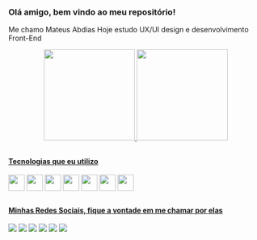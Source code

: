 ### Olá amigo, bem vindo ao meu repositório!
Me chamo Mateus Abdias
Hoje estudo UX/UI design e desenvolvimento Front-End

<div align="center">
  <a href="https://github.com/MateusAbdias">
  <img height="180em" src="https://github-readme-stats.vercel.app/api?username=MateusAbdias&show_icons=true&theme=tokyonight&include_all_commits=true&count_private=true"/>
  <img height="180em" src="https://github-readme-stats.vercel.app/api/top-langs/?username=MateusAbdias&layout=compact&langs_count=7&theme=tokyonight"/>
</div>

##

#### Tecnologias que eu utilizo
<div style="display: inline-block">
<img width='32px' align="center" src="https://cdn.jsdelivr.net/gh/devicons/devicon/icons/figma/figma-original.svg" />
<img width='32px' align="center" src="https://cdn.jsdelivr.net/gh/devicons/devicon/icons/react/react-original.svg" />
<img width='32px' align="center" src="https://cdn.jsdelivr.net/gh/devicons/devicon/icons/html5/html5-original.svg" />
<img width='32px' align="center" src="https://cdn.jsdelivr.net/gh/devicons/devicon/icons/css3/css3-original.svg" />
<img width='32px' align="center" src="https://cdn.jsdelivr.net/gh/devicons/devicon/icons/javascript/javascript-original.svg" />
<img width='32px' align="center" src="https://cdn.jsdelivr.net/gh/devicons/devicon/icons/illustrator/illustrator-plain.svg" />
<img width='32px' align="center" src="https://cdn.jsdelivr.net/gh/devicons/devicon/icons/photoshop/photoshop-plain.svg" />
</div>

##

#### Minhas Redes Sociais, fique a vontade em me chamar por elas
<div style="display: inline-block"> 
  <a href="https://www.instagram.com/maths8610/" target="_blank"><img src="https://img.shields.io/badge/-Instagram-%23E4405F?style=for-the-badge&logo=instagram&logoColor=white" target="_blank"></a>
  <a href = "mailto:mateusabdias.dev@gmail.com"><img src="https://img.shields.io/badge/-Gmail-%23333?style=for-the-badge&logo=gmail&logoColor=white" target="_blank"></a>
  <a href="https://www.linkedin.com/in/mateus-abdias/" target="_blank"><img src="https://img.shields.io/badge/-LinkedIn-%230077B5?style=for-the-badge&logo=linkedin&logoColor=white" target="_blank"></a> 
  <a href="https://www.behance.net/mateussantos151" target="_blank"><img src="https://img.shields.io/badge/-Behance-blue?style=for-the-badge&logo=behance&logoColor=white"></a> 
  <a href="https://dribbble.com/maths8610" target="_blank"><img src="https://img.shields.io/badge/Dribbble-EA4C89?style=for-the-badge&logo=dribbble&logoColor=white"></a> 
  <a href="https://medium.com/@mateusabdias.dev" target="_blank"><img src="https://img.shields.io/badge/Medium-12100E?style=for-the-badge&logo=medium&logoColor=white"></a> 
</div>
